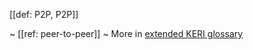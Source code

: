 [[def: P2P, P2P]]

~ [[ref: peer-to-peer]]
~ More in <a href="https://weboftrust.github.io/WOT-terms/docs/glossary/P2P">extended KERI glossary</a>
